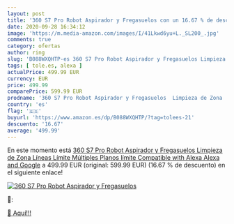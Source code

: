 ```yaml
---
layout: post
title: '360 S7 Pro Robot Aspirador y Fregasuelos con un 16.67 % de descuento'
date: 2020-09-28 16:34:12
image: 'https://m.media-amazon.com/images/I/41Lkwd6yu+L._SL200_.jpg'
comments: true
category: ofertas
author: ring
slug: 'B088WXQHTP-es 360 S7 Pro Robot Aspirador y Fregasuelos Limpieza de Zona...'
tags: [ tole.es, alexa ]
actualPrice: 499.99 EUR
currency: EUR
price: 499.99
comparePrice: 599.99 EUR
prodname: '360 S7 Pro Robot Aspirador y Fregasuelos  Limpieza de Zona  Líneas Límite  Múltiples Planos límite  Compatible with Alexa Alexa and Google'
country: 'es'
flag: '🇪🇸'
buyurl: 'https://www.amazon.es/dp/B088WXQHTP/?tag=tolees-21'
descuento: '16.67'
average: '499.99'
---
```


En este momento está [360 S7 Pro Robot Aspirador y Fregasuelos  Limpieza de Zona  Líneas Límite  Múltiples Planos límite  Compatible with Alexa Alexa and Google](https://www.amazon.es/dp/B088WXQHTP/?tag=tolees-21) a 499.99 EUR (original: 599.99 EUR) (16.67 %  de descuento) en el siguiente enlace!

[![360 S7 Pro Robot Aspirador y Fregasuelos](https://m.media-amazon.com/images/I/41Lkwd6yu+L._SL200_.jpg)](https://www.amazon.es/dp/B088WXQHTP/?tag=tolees-21)

🔎:


[🛒 Aquí!!!](https://www.amazon.es/dp/B088WXQHTP/?tag=tolees-21)

